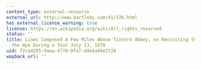 ```yaml
---
content_type: external-resource
external_url: http://www.bartleby.com/41/376.html
has_external_license_warning: true
license: https://en.wikipedia.org/wiki/All_rights_reserved
status: ''
title: Lines Composed A Few Miles Above Tintern Abbey, on Revisiting the Banks of
  the Wye During a Tour July 13, 1978
uid: f2ca4265-9aaa-4770-9fa7-d4e6a04e2f28
wayback_url: ''
---
```

